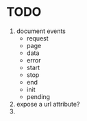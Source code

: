 TODO
====

1. 	document events
	-	request
	-	page
	-	data
	-	error
	-	start
	-	stop
	-	end
	-	init
	-	pending
2. 	expose a url attribute?
3. 	
